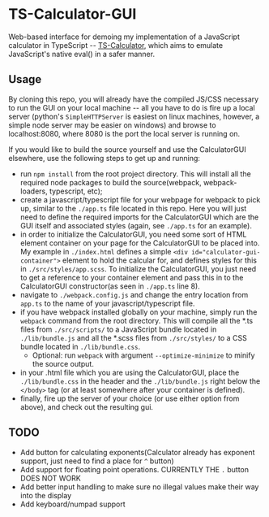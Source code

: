 #   TS-Calculator-GUI
Web-based interface for demoing my implementation of a JavaScript calculator in TypeScript -- [TS-Calculator](https://github.com/tom-foley/TS-Calculator "TS-Calculator"), which aims to emulate JavaScript's native eval() in a safer manner.

##  Usage
By cloning this repo, you will already have the compiled JS/CSS necessary to run the GUI on your local machine -- all you have to do is fire up a local server (python's `SimpleHTTPServer` is easiest on linux machines, however, a simple node server may be easier on windows) and browse to localhost:8080, where 8080 is the port the local server is running on. 

If you would like to build the source yourself and use the CalculatorGUI elsewhere, use the following steps to get up and running:
*   run `npm install` from the root project directory. This will install all the required node packages to build the source(webpack, webpack-loaders, typescript, etc);
*   create a javascript/typescript file for your webpage for webpack to pick up, similar to the `./app.ts` file located in this repo. Here you will just need to define the required imports for the CalculatorGUI which are the GUI itself and associated styles (again, see `./app.ts` for an example).
*   in order to initialize the CalculatorGUI, you need some sort of HTML element container on your page for the CalculatorGUI to be placed into. My example in `./index.html` defines a simple `<div id="calculator-gui-container">` element to hold the calcular for, and defines styles for this in `./src/styles/app.scss`. To initialize the CalculatorGUI, you just need to get a reference to your container element and pass this in to the CalculatorGUI constructor(as seen in `./app.ts` line 8).
*   navigate to `./webpack.config.js` and change the entry location from `app.ts` to the name of your javascript/typescript file. 
*   if you have webpack installed globally on your machine, simply run the `webpack` command from the root directory. This will compile all the *.ts files from `./src/scripts/` to a JavaScript bundle located in `./lib/bundle.js` and all the *.scss files from `./src/styles/` to a CSS bundle located in `./lib/bundle.css`.
    *   Optional: run `webpack` with argument `--optimize-minimize` to minify the source output.
*   in your .html file which you are using the CalculatorGUI, place the `./lib/bundle.css` in the header and the `./lib/bundle.js` right below the `</body>` tag (or at least somewhere after your container is defined).
*   finally, fire up the server of your choice (or use either option from above), and check out the resulting gui. 

## TODO
*   Add button for calculating exponents(Calculator already has exponent support, just need to find a place for `^` button)
*   Add support for floating point operations. CURRENTLY THE `.` button DOES NOT WORK
*   Add better input handling to make sure no illegal values make their way into the display
*   Add keyboard/numpad support